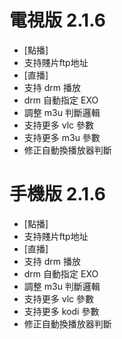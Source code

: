 # 電視版 2.1.6

* [點播]
* 支持賤片ftp地址
* [直播]
* 支持 drm 播放
* drm 自動指定 EXO
* 調整 m3u 判斷邏輯
* 支持更多 vlc 參數
* 支持更多 m3u 參數
* 修正自動換播放器判斷

# 手機版 2.1.6

* [點播]
* 支持賤片ftp地址
* [直播]
* 支持 drm 播放
* drm 自動指定 EXO
* 調整 m3u 判斷邏輯
* 支持更多 vlc 參數
* 支持更多 kodi 參數
* 修正自動換播放器判斷